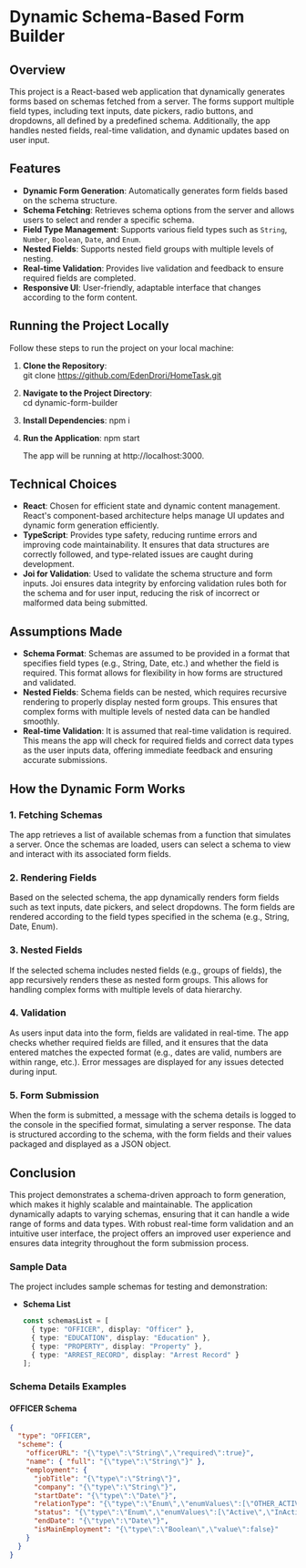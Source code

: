 # Dynamic Schema-Based Form Builder

## Overview
This project is a React-based web application that dynamically generates forms based on schemas fetched from a server.
The forms support multiple field types, including text inputs, date pickers, radio buttons, and dropdowns, all defined by a predefined schema.
Additionally, the app handles nested fields, real-time validation, and dynamic updates based on user input.

## Features

- **Dynamic Form Generation**: Automatically generates form fields based on the schema structure.
- **Schema Fetching**: Retrieves schema options from the server and allows users to select and render a specific schema.
- **Field Type Management**: Supports various field types such as `String`, `Number`, `Boolean`, `Date`, and `Enum`.
- **Nested Fields**: Supports nested field groups with multiple levels of nesting.
- **Real-time Validation**: Provides live validation and feedback to ensure required fields are completed.
- **Responsive UI**: User-friendly, adaptable interface that changes according to the form content.


## Running the Project Locally

Follow these steps to run the project on your local machine:

1. **Clone the Repository**:  
   git clone https://github.com/EdenDrori/HomeTask.git
   
2. **Navigate to the Project Directory**:   
   cd dynamic-form-builder

3. **Install Dependencies**:
   npm i
   
4. **Run the Application**:
   npm start

   The app will be running at http://localhost:3000.


## Technical Choices

- **React**: Chosen for efficient state and dynamic content management. React's component-based architecture helps manage UI updates and dynamic form generation efficiently.
- **TypeScript**: Provides type safety, reducing runtime errors and improving code maintainability. It ensures that data structures are correctly followed, and type-related issues are caught during development.
- **Joi for Validation**: Used to validate the schema structure and form inputs. Joi ensures data integrity by enforcing validation rules both for the schema and for user input, reducing the risk of incorrect or malformed data being submitted.

## Assumptions Made

- **Schema Format**: Schemas are assumed to be provided in a format that specifies field types (e.g., String, Date, etc.) and whether the field is required. This format allows for flexibility in how forms are structured and validated.
- **Nested Fields**: Schema fields can be nested, which requires recursive rendering to properly display nested form groups. This ensures that complex forms with multiple levels of nested data can be handled smoothly.
- **Real-time Validation**: It is assumed that real-time validation is required. This means the app will check for required fields and correct data types as the user inputs data, offering immediate feedback and ensuring accurate submissions.

## How the Dynamic Form Works

### 1. Fetching Schemas
The app retrieves a list of available schemas from a function that simulates a server. Once the schemas are loaded, users can select a schema to view and interact with its associated form fields.

### 2. Rendering Fields
Based on the selected schema, the app dynamically renders form fields such as text inputs, date pickers, and select dropdowns. The form fields are rendered according to the field types specified in the schema (e.g., String, Date, Enum).

### 3. Nested Fields
If the selected schema includes nested fields (e.g., groups of fields), the app recursively renders these as nested form groups. This allows for handling complex forms with multiple levels of data hierarchy.

### 4. Validation
As users input data into the form, fields are validated in real-time. The app checks whether required fields are filled, and it ensures that the data entered matches the expected format (e.g., dates are valid, numbers are within range, etc.). Error messages are displayed for any issues detected during input.

### 5. Form Submission
When the form is submitted, a message with the schema details is logged to the console in the specified format, simulating a server response. The data is structured according to the schema, with the form fields and their values packaged and displayed as a JSON object.

## Conclusion

This project demonstrates a schema-driven approach to form generation, which makes it highly scalable and maintainable. The application dynamically adapts to varying schemas, ensuring that it can handle a wide range of forms and data types. With robust real-time form validation and an intuitive user interface, the project offers an improved user experience and ensures data integrity throughout the form submission process.

### Sample Data

The project includes sample schemas for testing and demonstration:

- **Schema List**
  ```typescript
  const schemasList = [
    { type: "OFFICER", display: "Officer" },
    { type: "EDUCATION", display: "Education" },
    { type: "PROPERTY", display: "Property" },
    { type: "ARREST_RECORD", display: "Arrest Record" }
  ];

  
### Schema Details Examples

#### OFFICER Schema

```json
{
  "type": "OFFICER",
  "scheme": {
    "officerURL": "{\"type\":\"String\",\"required\":true}",
    "name": { "full": "{\"type\":\"String\"}" },
    "employment": {
      "jobTitle": "{\"type\":\"String\"}",
      "company": "{\"type\":\"String\"}",
      "startDate": "{\"type\":\"Date\"}",
      "relationType": "{\"type\":\"Enum\",\"enumValues\":[\"OTHER_ACTIVITY\",\"RELATED\",\"TOP_EXECUTIVE\",\"ADVISORY_BOARD\",\"EMPLOYEE\",\"BOARD\",\"INVESTOR\",\"OWNER\"]}",
      "status": "{\"type\":\"Enum\",\"enumValues\":[\"Active\",\"InActive\"]}",
      "endDate": "{\"type\":\"Date\"}",
      "isMainEmployment": "{\"type\":\"Boolean\",\"value\":false}"
    }
  }
}


